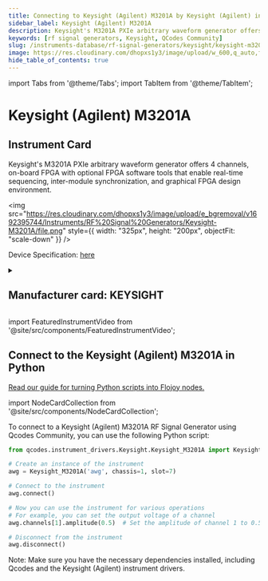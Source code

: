 ```yaml
---
title: Connecting to Keysight (Agilent) M3201A by Keysight (Agilent) in Python
sidebar_label: Keysight (Agilent) M3201A
description: Keysight's M3201A PXIe arbitrary waveform generator offers 4 channels, on-board FPGA with optional FPGA software tools that enable real-time sequencing, inter-module synchronization, and graphical FPGA design environment.
keywords: [rf signal generators, Keysight, QCodes Community]
slug: /instruments-database/rf-signal-generators/keysight/keysight-m3201a
image: https://res.cloudinary.com/dhopxs1y3/image/upload/w_600,q_auto,f_auto/e_bgremoval/v1692395744/Instruments/RF%20Signal%20Generators/Keysight-M3201A/file.jpg
hide_table_of_contents: true
---
```


import Tabs from '@theme/Tabs';
import TabItem from '@theme/TabItem';

# Keysight (Agilent) M3201A

## Instrument Card

<div className="flex">

<div>

Keysight's M3201A PXIe arbitrary waveform generator offers 4 channels, on-board FPGA with optional FPGA software tools that enable real-time sequencing, inter-module synchronization, and graphical FPGA design environment.

</div>

<img src="https://res.cloudinary.com/dhopxs1y3/image/upload/e_bgremoval/v1692395744/Instruments/RF%20Signal%20Generators/Keysight-M3201A/file.png" style={{ width: "325px", height: "200px", objectFit: "scale-down" }} />

</div>

<div className="flex text-center">

<p>Device Specification: <a target="\_blank" href="https://www.keysight.com/us/en/assets/7018-05391/data-sheets/5992-1797.pdf">here</a></p>

</div>

<details style={{ marginTop: "15px"}}>
<summary><h2>Manufacturer card: KEYSIGHT</h2></summary>

<img src="https://res.cloudinary.com/dhopxs1y3/image/upload/v1692125973/Instruments/Vendor%20Logos/Keysight.png" style={{ width: "100%", height: "170px",objectFit: "scale-down" }} />

Keysight (Agilent) Technologies, or Keysight, is an American company that manufactures electronics test and measurement equipment and software.

<ul>
  <li>Headquarters: USA</li>
  <li>Yearly Revenue (millions, USD): 5420.0</li>
  <li>Vendor Website: <a href="https://www.keysight.com/us/en/home.html">here</a></li>
</ul>
</details>

import FeaturedInstrumentVideo from '@site/src/components/FeaturedInstrumentVideo';

<FeaturedInstrumentVideo category='RF_SIGNAL_GENERATORS' manufacturer='KEYSIGHT'></FeaturedInstrumentVideo>


## Connect to the Keysight (Agilent) M3201A in Python

[Read our guide for turning Python scripts into Flojoy nodes.](https://docs.flojoy.ai/contribution/blocks/custom-flojoy-block/)

import NodeCardCollection from '@site/src/components/NodeCardCollection';

<Tabs>

<TabItem value="Flojoy" label="Flojoy" className="flojoy-instrument-tabs">

<NodeCardCollection category='RF_SIGNAL_GENERATORS' manufacturer='KEYSIGHT'></NodeCardCollection>

</TabItem>
<TabItem value="QCodes Community" label="QCodes Community">

To connect to a Keysight (Agilent) M3201A RF Signal Generator using Qcodes Community, you can use the following Python script:

```python
from qcodes.instrument_drivers.Keysight.Keysight_M3201A import Keysight_M3201A

# Create an instance of the instrument
awg = Keysight_M3201A('awg', chassis=1, slot=7)

# Connect to the instrument
awg.connect()

# Now you can use the instrument for various operations
# For example, you can set the output voltage of a channel
awg.channels[1].amplitude(0.5)  # Set the amplitude of channel 1 to 0.5 V

# Disconnect from the instrument
awg.disconnect()
```

Note: Make sure you have the necessary dependencies installed, including Qcodes and the Keysight (Agilent) instrument drivers.

</TabItem>
</Tabs>